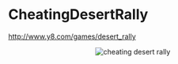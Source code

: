 CheatingDesertRally
===================

http://www.y8.com/games/desert_rally

<p align="center">
  <img src="https://github.com/voussoir/else/blob/master/CheatingDesertRalley/cdr.png?raw=true" alt="cheating desert rally"/>
</p>